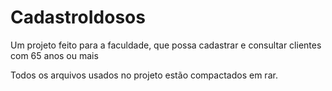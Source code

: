 # CadastroIdosos
Um projeto feito para a faculdade, que possa cadastrar e consultar clientes com 65 anos ou mais

Todos os arquivos usados no projeto estão compactados em rar.

